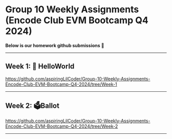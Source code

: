 # Group 10 Weekly Assignments (Encode Club EVM Bootcamp Q4 2024)

**Below is our homework github submissions 🚀**

---

## Week 1: 👋 HelloWorld

<https://github.com/aspiringLilCoder/Group-10-Weekly-Assignments-Encode-Club-EVM-Bootcamp-Q4-2024/tree/Week-1>

---
 
## Week 2: 🗳️Ballot

<https://github.com/aspiringLilCoder/Group-10-Weekly-Assignments-Encode-Club-EVM-Bootcamp-Q4-2024/tree/Week-2>

---
